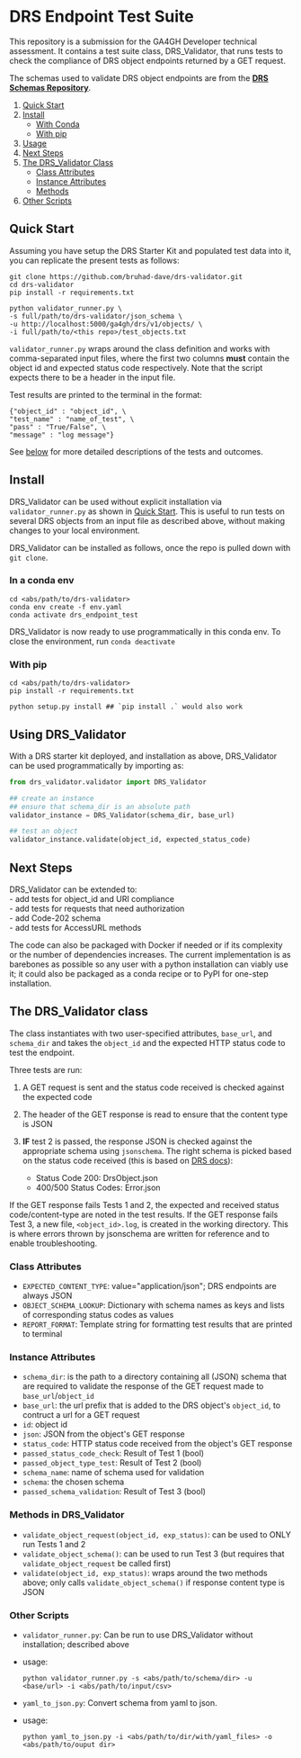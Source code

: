 # DRS Endpoint Test Suite

This repository is a submission for the GA4GH Developer technical assessment. It contains a test suite class, DRS_Validator, that runs tests to check the compliance of DRS object endpoints returned by a GET request.  

The schemas used to validate DRS object endpoints are from the [**DRS Schemas Repository**](https://github.com/ga4gh/data-repository-service-schemas).

1. [Quick Start](#quick-start)
2. [Install](#install)
    - [With Conda](#in-a-conda-env)
    - [With pip](#with-pip)
3. [Usage](#using-drs_validator)
4. [Next Steps](#next-steps)
5. [The DRS_Validator Class](#the-drs_validator-class)
    - [Class Attributes](#class-attributes)
    - [Instance Attributes](#instance-attributes)
    - [Methods](#methods-in-drs_validator)
6. [Other Scripts](#other-scripts)


## Quick Start
Assuming you have setup the DRS Starter Kit and populated test data into it, you can replicate the present tests as follows:  
```
git clone https://github.com/bruhad-dave/drs-validator.git
cd drs-validator
pip install -r requirements.txt

python validator_runner.py \
-s full/path/to/drs-validator/json_schema \
-u http://localhost:5000/ga4gh/drs/v1/objects/ \
-i full/path/to/<this repo>/test_objects.txt
```  

`validator_runner.py` wraps around the class definition and works with comma-separated input files, where the first two columns **must** contain the object id and expected status code respectively. Note that the script expects there to be a header in the input file.  

Test results are printed to the terminal in the format:  
```
{"object_id" : "object_id", \
"test_name" : "name_of_test", \
"pass" : "True/False", \
"message" : "log message"}
```  

See [below](#the-drs_validator-class) for more detailed descriptions of the tests and outcomes.

## Install

DRS_Validator can be used without explicit installation via `validator_runner.py` as shown in [Quick Start](#quick-start). This is useful to run tests on several DRS objects from an input file as described above, without making changes to your local environment.  

DRS_Validator can be installed as follows, once the repo is pulled down with `git clone`.  

### In a conda env
```
cd <abs/path/to/drs-validator>
conda env create -f env.yaml
conda activate drs_endpoint_test
```

DRS_Validator is now ready to use programmatically in this conda env. To close the environment, run `conda deactivate`

### With pip
```
cd <abs/path/to/drs-validator>
pip install -r requirements.txt

python setup.py install ## `pip install .` would also work
```  

## Using DRS_Validator

With a DRS starter kit deployed, and installation as above, DRS_Validator can be used programmatically by importing as:

```your_script.py
from drs_validator.validator import DRS_Validator

## create an instance
## ensure that schema_dir is an absolute path
validator_instance = DRS_Validator(schema_dir, base_url)

## test an object
validator_instance.validate(object_id, expected_status_code)
```

## Next Steps

DRS_Validator can be extended to:  
    - add tests for object_id and URI compliance  
    - add tests for requests that need authorization  
    - add Code-202 schema  
    - add tests for AccessURL methods  

The code can also be packaged with Docker if needed or if its complexity or the number of dependencies increases. The current implementation is as barebones as possible so any user with a python installation can viably use it; it could also be packaged as a conda recipe or to PyPI for one-step installation.  

## The DRS_Validator class

The class instantiates with two user-specified attributes, `base_url`, and `schema_dir` and takes the `object_id` and the expected HTTP status code to test the endpoint.  

Three tests are run:  
1. A GET request is sent and the status code received is checked against the expected code  
2. The header of the GET response is read to ensure that the content type is JSON  
3. **IF** test 2 is passed, the response JSON is checked against the appropriate schema using `jsonschema`. The right schema is picked based on the status code received (this is based on [DRS docs](https://ga4gh.github.io/data-repository-service-schemas/preview/release/drs-1.2.0/docs/)):  

    - Status Code 200: DrsObject.json  
    - 400/500 Status Codes: Error.json  

If the GET response fails Tests 1 and 2, the expected and received status code/content-type are noted in the test results. If the GET response fails Test 3, a new file, `<object_id>.log`, is created in the working directory. This is where errors thrown by jsonschema are written for reference and to enable troubleshooting.  

### Class Attributes  
- `EXPECTED_CONTENT_TYPE`: value="application/json"; DRS endpoints are always JSON  
- `OBJECT_SCHEMA_LOOKUP`: Dictionary with schema names as keys and lists of corresponding status codes as values  
- `REPORT_FORMAT`: Template string for formatting test results that are printed to terminal  

### Instance Attributes  
- `schema_dir`: is the path to a directory containing all (JSON) schema that are required to validate the response of the GET request made to `base_url`/`object_id`  
- `base_url`: the url prefix that is added to the DRS object's `object_id`, to contruct a url for a GET request  
- `id`: object id  
- `json`: JSON from the object's GET response  
- `status_code`: HTTP status code received from the object's GET response  
- `passed_status_code_check`: Result of Test 1 (bool)  
- `passed_object_type_test`: Result of Test 2 (bool)  
- `schema_name`: name of schema used for validation  
- `schema`: the chosen schema  
- `passed_schema_validation`: Result of Test 3 (bool)  

### Methods in DRS_Validator
- `validate_object_request(object_id, exp_status)`: can be used to ONLY run Tests 1 and 2
- `validate_object_schema()`: can be used to run Test 3 (but requires that `validate_object_request` be called first)
- `validate(object_id, exp_status)`: wraps around the two methods above; only calls `validate_object_schema()` if response content type is JSON

### Other Scripts  
- `validator_runner.py`: Can be run to use DRS_Validator without installation; described above
- usage:
    ```
    python validator_runner.py -s <abs/path/to/schema/dir> -u <base/url> -i <abs/path/to/input/csv>
    ```

- `yaml_to_json.py`: Convert schema from yaml to json.
- usage:
    ```
    python yaml_to_json.py -i <abs/path/to/dir/with/yaml_files> -o <abs/path/to/ouput dir>
    ```